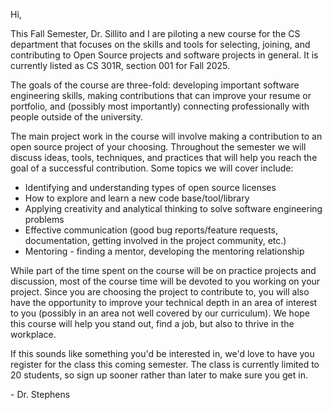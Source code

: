 Hi,

This Fall Semester, Dr. Sillito and I are piloting a new course for the CS department that focuses on the skills and tools for selecting, joining, and contributing to Open Source projects and software projects in general.  It is currently listed as CS 301R, section 001 for Fall 2025.

The goals of the course are three-fold: developing important software engineering skills, making contributions that can improve your resume or portfolio, and (possibly most importantly) connecting professionally with people outside of the university.

The main project work in the course will involve making a contribution to an open source project of your choosing.  Throughout the semester we will discuss ideas, tools, techniques, and practices that will help you reach the goal of a successful contribution.  Some topics we will cover include:

 * Identifying and understanding types of open source licenses
 * How to explore and learn a new code base/tool/library
 * Applying creativity and analytical thinking to solve software engineering problems
 * Effective communication (good bug reports/feature requests, documentation, getting involved in the project community, etc.)
 * Mentoring - finding a mentor, developing the mentoring relationship

While part of the time spent on the course will be on practice projects and discussion, most of the course time will be devoted to you working on your project.  Since you are choosing the project to contribute to, you will also have the opportunity to improve your technical depth in an area of interest to you (possibly in an area not well covered by our curriculum).  We hope this course will help you stand out, find a job, but also to thrive in the workplace.

If this sounds like something you'd be interested in, we'd love to have you register for the class this coming semester.  The class is currently limited to 20 students, so sign up sooner rather than later to make sure you get in.

\- Dr. Stephens

